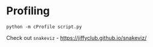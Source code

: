 # Profiling

```
python -m cProfile script.py
```

Check out `snakeviz` - https://jiffyclub.github.io/snakeviz/
